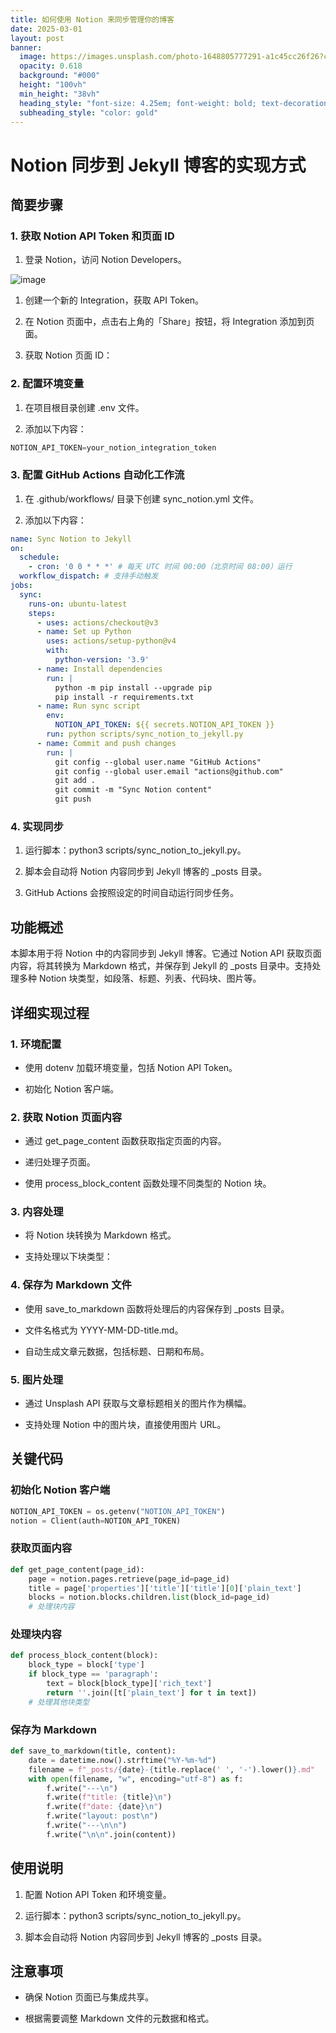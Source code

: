 ```yaml
---
title: 如何使用 Notion 来同步管理你的博客
date: 2025-03-01
layout: post
banner:
  image: https://images.unsplash.com/photo-1648805777291-a1c45cc26f26?crop=entropy&cs=tinysrgb&fit=max&fm=jpg&ixid=M3w2OTIwMzJ8MHwxfHJhbmRvbXx8fHx8fHx8fDE3NDA4MDI5MzB8&ixlib=rb-4.0.3&q=80&w=1080
  opacity: 0.618
  background: "#000"
  height: "100vh"
  min_height: "38vh"
  heading_style: "font-size: 4.25em; font-weight: bold; text-decoration: underline"
  subheading_style: "color: gold"
---
```


# Notion 同步到 Jekyll 博客的实现方式

## 简要步骤

### 1. 获取 Notion API Token 和页面 ID

1. 登录 Notion，访问 Notion Developers。

![image](https://prod-files-secure.s3.us-west-2.amazonaws.com/a7a0cc5a-89b9-4cda-8686-1fba0ca52f40/d19c1afe-dea5-4312-9333-786b0ba83054/image.png?X-Amz-Algorithm=AWS4-HMAC-SHA256&X-Amz-Content-Sha256=UNSIGNED-PAYLOAD&X-Amz-Credential=ASIAZI2LB4667R626EJV%2F20250301%2Fus-west-2%2Fs3%2Faws4_request&X-Amz-Date=20250301T042210Z&X-Amz-Expires=3600&X-Amz-Security-Token=IQoJb3JpZ2luX2VjEGQaCXVzLXdlc3QtMiJIMEYCIQCSMdl%2BwtbzEaEqb2N30hsX6sVT3n%2F8hRDelvF7PGjrkQIhAMduvxHO0o00vq0Uqi4NNyNhzLpDF4kWS4CkLuhvDFBtKogECJ3%2F%2F%2F%2F%2F%2F%2F%2F%2F%2FwEQABoMNjM3NDIzMTgzODA1Igz%2FhhcGsiRjf4hcx0oq3AOs6tOAI2h6vS5mKjG4Quup%2BWgQHF14RUtKisRmg2l6epQ%2ByosiRUwDRhGU2M75UH5ubvFqYgfJJxShpYp5LTbh7dzNXjcOzy4BhtgVIKLqGey%2FycUmxaqOoZy9mzptTOUv9l%2BC2dYIoOfse20V%2F%2ByQElE%2B8DmLctBYvUCZICCXTkHe18KSFkCfig9Jd9QnsaXv4bl46uoHFawpHzG7zuDsL%2FSvxfLr6Wt7Mhyr2IA3%2BwYdmf1fvixXkuoc1u5O1kMy6Ynf6K99ZmlY8oJKPpAtUVFQ7VDYQ1kS7cHreIiKNjTKqrJivturGcc7%2Fes1WndX82ItD5gBHVkfWbNq30mYdBXXqAeQUyavKyhR2QUa8B7Hw%2BKxELGajRbzFi026RBDnR7hJNkIdYon5mbOpLxNquhIj69QzZymjxy3pOB%2BdlYZ74Qofk93umUYyYgxpNl8UlGZpWpkCA%2BAvt7mFdFQ0GX0IWyRd6s7ZlN6rTcrANKTuyy3Xqq7kNEE0QlpK%2FbDn0URPS4QrKLKIliVlVbA4RkSrx6U44PL7jzshjC0rocsw%2FnDcalJaIYsvvn6Vo3z0TmxHeVnB28g4krIkLdWFE2fzMGifWZfOeFbInRkwXiuZ8lx1Au%2FiDttIjCgkIq%2BBjqkAbgPtsfWVAFQ4p9xs8n1rhtaBG8bYsF18z4bj20vSqVU1V%2Bxs%2BkPRUmHpABene1uM802jUfBHpWjZoYrf4RBIGmnmlXaIVfZerhtN%2FGOkanZSVmKDFmw7S1y6R5DgB8a79sOYpYFz7TJMn9gosFxzz83L5piQ8RaPboYHXF9Qc%2B6m%2FDH2iylIdj3uQWqawhOhpfXOJZZTnl%2FtuImq%2FO5GMe1g4vA&X-Amz-Signature=4a333e715c2e5f8aa4823a7e2b3ac523e9a76e6b11e8c5ae0dc6ec3c255c04e6&X-Amz-SignedHeaders=host&x-id=GetObject)

1. 创建一个新的 Integration，获取 API Token。

1. 在 Notion 页面中，点击右上角的「Share」按钮，将 Integration 添加到页面。

1. 获取 Notion 页面 ID：


### 2. 配置环境变量

1. 在项目根目录创建 .env 文件。

1. 添加以下内容：

```javascript
NOTION_API_TOKEN=your_notion_integration_token
```

### 3. 配置 GitHub Actions 自动化工作流

1. 在 .github/workflows/ 目录下创建 sync_notion.yml 文件。

1. 添加以下内容：

```yaml
name: Sync Notion to Jekyll
on:
  schedule:
    - cron: '0 0 * * *' # 每天 UTC 时间 00:00（北京时间 08:00）运行
  workflow_dispatch: # 支持手动触发
jobs:
  sync:
    runs-on: ubuntu-latest
    steps:
      - uses: actions/checkout@v3
      - name: Set up Python
        uses: actions/setup-python@v4
        with:
          python-version: '3.9'
      - name: Install dependencies
        run: |
          python -m pip install --upgrade pip
          pip install -r requirements.txt
      - name: Run sync script
        env:
          NOTION_API_TOKEN: ${{ secrets.NOTION_API_TOKEN }}
        run: python scripts/sync_notion_to_jekyll.py
      - name: Commit and push changes
        run: |
          git config --global user.name "GitHub Actions"
          git config --global user.email "actions@github.com"
          git add .
          git commit -m "Sync Notion content"
          git push
```

### 4. 实现同步

1. 运行脚本：python3 scripts/sync_notion_to_jekyll.py。

1. 脚本会自动将 Notion 内容同步到 Jekyll 博客的 _posts 目录。

1. GitHub Actions 会按照设定的时间自动运行同步任务。

## 功能概述

本脚本用于将 Notion 中的内容同步到 Jekyll 博客。它通过 Notion API 获取页面内容，将其转换为 Markdown 格式，并保存到 Jekyll 的 _posts 目录中。支持处理多种 Notion 块类型，如段落、标题、列表、代码块、图片等。

## 详细实现过程

### 1. 环境配置

- 使用 dotenv 加载环境变量，包括 Notion API Token。

- 初始化 Notion 客户端。

### 2. 获取 Notion 页面内容

- 通过 get_page_content 函数获取指定页面的内容。

- 递归处理子页面。

- 使用 process_block_content 函数处理不同类型的 Notion 块。

### 3. 内容处理

- 将 Notion 块转换为 Markdown 格式。

- 支持处理以下块类型：


### 4. 保存为 Markdown 文件

- 使用 save_to_markdown 函数将处理后的内容保存到 _posts 目录。

- 文件名格式为 YYYY-MM-DD-title.md。

- 自动生成文章元数据，包括标题、日期和布局。

### 5. 图片处理

- 通过 Unsplash API 获取与文章标题相关的图片作为横幅。

- 支持处理 Notion 中的图片块，直接使用图片 URL。

## 关键代码

### 初始化 Notion 客户端

```python
NOTION_API_TOKEN = os.getenv("NOTION_API_TOKEN")
notion = Client(auth=NOTION_API_TOKEN)
```

### 获取页面内容

```python
def get_page_content(page_id):
    page = notion.pages.retrieve(page_id=page_id)
    title = page['properties']['title']['title'][0]['plain_text']
    blocks = notion.blocks.children.list(block_id=page_id)
    # 处理块内容
```

### 处理块内容

```python
def process_block_content(block):
    block_type = block['type']
    if block_type == 'paragraph':
        text = block[block_type]['rich_text']
        return ''.join([t['plain_text'] for t in text])
    # 处理其他块类型
```

### 保存为 Markdown

```python
def save_to_markdown(title, content):
    date = datetime.now().strftime("%Y-%m-%d")
    filename = f"_posts/{date}-{title.replace(' ', '-').lower()}.md"
    with open(filename, "w", encoding="utf-8") as f:
        f.write("---\n")
        f.write(f"title: {title}\n")
        f.write(f"date: {date}\n")
        f.write("layout: post\n")
        f.write("---\n\n")
        f.write("\n\n".join(content))
```

## 使用说明

1. 配置 Notion API Token 和环境变量。

1. 运行脚本：python3 scripts/sync_notion_to_jekyll.py。

1. 脚本会自动将 Notion 内容同步到 Jekyll 博客的 _posts 目录。

## 注意事项

- 确保 Notion 页面已与集成共享。

- 根据需要调整 Markdown 文件的元数据和格式。